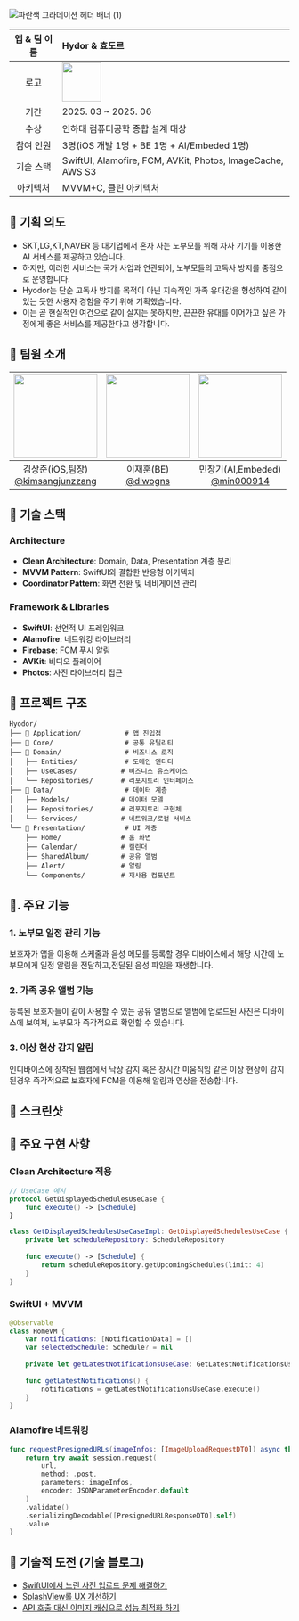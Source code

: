 ![파란색 그라데이션 헤더 배너 (1)](https://github.com/user-attachments/assets/f7dad3f2-0266-404c-b106-de506ab6b73f)

|앱 & 팀 이름|Hydor & 효도르 |
|:--:|:--|
|로고|<img width="70" alt="" src="https://github.com/user-attachments/assets/2a23f3a6-14d9-4fbb-8ce1-304a1c8b5032"> |
|기간|2025. 03 ~ 2025. 06|
|수상|인하대 컴퓨터공학 종합 설계 대상|
|참여 인원|3명(iOS 개발 1명 + BE 1명 + AI/Embeded 1명)|
|기술 스택|SwiftUI, Alamofire, FCM, AVKit, Photos, ImageCache, AWS S3|
|아키텍처|MVVM+C, 클린 아키텍처|

## 🔵 기획 의도
- SKT,LG,KT,NAVER 등 대기업에서 혼자 사는 노부모를 위해 자사 기기를 이용한 AI 서비스를 제공하고 있습니다.
- 하지만, 이러한 서비스는 국가 사업과 연관되어, 노부모들의 고독사 방지를 중점으로 운영합니다.
- Hyodor는 단순 고독사 방지를 목적이 아닌 지속적인 가족 유대감을 형성하여 같이 있는 듯한 사용자 경험을 주기 위해 기획했습니다.
- 이는 곧 현실적인 여건으로 같이 살지는 못하지만, 끈끈한 유대를 이어가고 싶은 가정에게 좋은 서비스를 제공한다고 생각합니다.

## 🔵 팀원 소개
|<img src="https://avatars.githubusercontent.com/u/84498457?v=4" width="150" height="150"/>|<img src="https://avatars.githubusercontent.com/u/61345151?v=4" width="150" height="150"/>|<img src="https://avatars.githubusercontent.com/u/48996852?v=4" width="150" height="150"/>|
|:-:|:-:|:-:|
|김상준(iOS,팀장)<br/>[@kimsangjunzzang](https://github.com/kimsangjunzzang)|이재훈(BE)<br/>[@dlwogns](https://github.com/dlwogns)|민창기(AI,Embeded)<br/>[@min000914](https://github.com/min000914)|

## 🔵 기술 스택

### **Architecture**
- **Clean Architecture**: Domain, Data, Presentation 계층 분리
- **MVVM Pattern**: SwiftUI와 결합한 반응형 아키텍처
- **Coordinator Pattern**: 화면 전환 및 네비게이션 관리

### **Framework & Libraries**
- **SwiftUI**: 선언적 UI 프레임워크
- **Alamofire**: 네트워킹 라이브러리
- **Firebase**: FCM 푸시 알림
- **AVKit**: 비디오 플레이어
- **Photos**: 사진 라이브러리 접근

## 🔵 프로젝트 구조
```
Hyodor/
├── 📁 Application/           # 앱 진입점
├── 📁 Core/                  # 공통 유틸리티
├── 📁 Domain/                # 비즈니스 로직
│   ├── Entities/            # 도메인 엔티티
│   ├── UseCases/           # 비즈니스 유스케이스
│   └── Repositories/       # 리포지토리 인터페이스
├── 📁 Data/                  # 데이터 계층
│   ├── Models/             # 데이터 모델
│   ├── Repositories/       # 리포지토리 구현체
│   └── Services/           # 네트워크/로컬 서비스
└── 📁 Presentation/          # UI 계층
    ├── Home/               # 홈 화면
    ├── Calendar/           # 캘린더
    ├── SharedAlbum/        # 공유 앨범
    ├── Alert/              # 알림
    └── Components/         # 재사용 컴포넌트
```

## 🔵. 주요 기능
### 1. 노부모 일정 관리 기능
보호자가 앱을 이용해 스케줄과 음성 메모를 등록할 경우 디바이스에서 해당 시간에 노부모에게 일정 알림을 전달하고,전달된 음성 파일을 재생합니다.

### 2. 가족 공유 앨범 기능
등록된 보호자들이 같이 사용할 수 있는 공유 앨범으로 앨범에 업로드된 사진은 디바이스에 보여져, 노부모가 즉각적으로 확인할 수 있습니다.

### 3. 이상 현상 감지 알림
인디바이스에 장착된 웹캠에서 낙상 감지 혹은 장시간 미움직임 같은 이상 현상이 감지된경우 즉각적으로 보호자에 FCM을 이용해 알림과 영상을 전송합니다.

## 🔵 스크린샷

## 🔵 주요 구현 사항

### Clean Architecture 적용
```swift
// UseCase 예시
protocol GetDisplayedSchedulesUseCase {
    func execute() -> [Schedule]
}

class GetDisplayedSchedulesUseCaseImpl: GetDisplayedSchedulesUseCase {
    private let scheduleRepository: ScheduleRepository
    
    func execute() -> [Schedule] {
        return scheduleRepository.getUpcomingSchedules(limit: 4)
    }
}
```

### SwiftUI + MVVM
```swift
@Observable
class HomeVM {
    var notifications: [NotificationData] = []
    var selectedSchedule: Schedule? = nil
    
    private let getLatestNotificationsUseCase: GetLatestNotificationsUseCase
    
    func getLatestNotifications() {
        notifications = getLatestNotificationsUseCase.execute()
    }
}
```

### Alamofire 네트워킹
```swift
func requestPresignedURLs(imageInfos: [ImageUploadRequestDTO]) async throws -> [PresignedURLResponseDTO] {
    return try await session.request(
        url,
        method: .post,
        parameters: imageInfos,
        encoder: JSONParameterEncoder.default
    )
    .validate()
    .serializingDecodable([PresignedURLResponseDTO].self)
    .value
}
```
## 🔵 기술적 도전 (기술 블로그)
- [SwiftUI에서 느린 사진 업로드 문제 해결하기](https://kimsangjunzzang.tistory.com/82)
- [SplashView롤 UX 개선하기](https://kimsangjunzzang.tistory.com/90)
- [API 호출 대신 이미지 캐싱으로 성능 최적화 하기](https://kimsangjunzzang.tistory.com/91)
